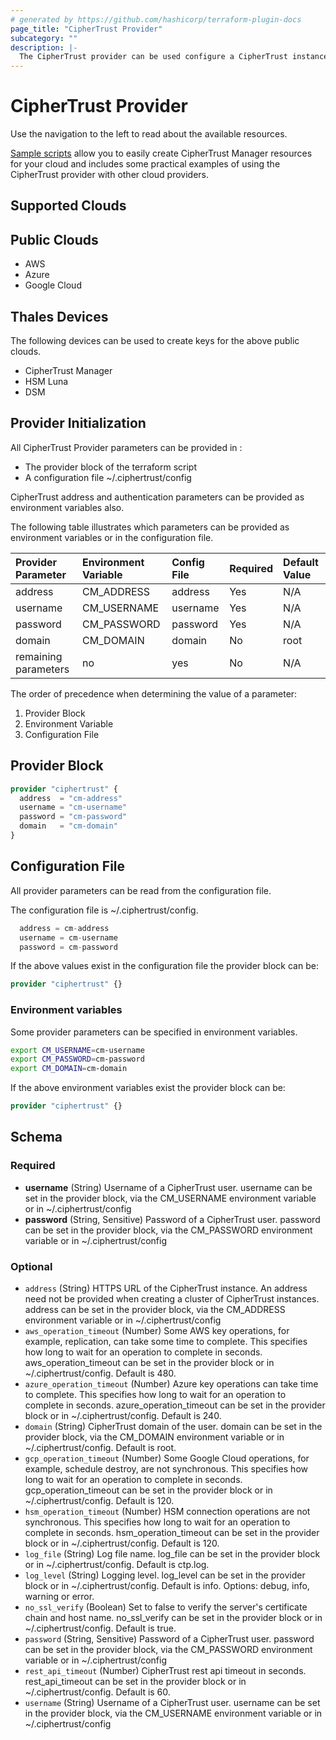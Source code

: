 ```yaml
---
# generated by https://github.com/hashicorp/terraform-plugin-docs
page_title: "CipherTrust Provider"
subcategory: ""
description: |-
  The CipherTrust provider can be used configure a CipherTrust instance or cluster and subsequently manage cloud resources.
---
```


# CipherTrust Provider

Use the navigation to the left to read about the available resources.

[Sample scripts](https://github.com/ThalesGroup/terraform-provider-ciphertrust/tree/main/sample-scripts) allow you to easily create CipherTrust Manager resources for your cloud and includes some practical examples of using the CipherTrust provider with other cloud providers. 

## Supported Clouds

## Public Clouds
- AWS
- Azure
- Google Cloud

## Thales Devices
The following devices can be used to create keys for the above public clouds.
- CipherTrust Manager
- HSM Luna
- DSM

## Provider Initialization

All CipherTrust Provider parameters can be provided in :
 - The provider block of the terraform script
 - A configuration file ~/.ciphertrust/config

CipherTrust address and authentication parameters can be provided as environment variables also.

The following table illustrates which parameters can be provided as environment variables or in the configuration file.

| Provider Parameter   | Environment Variable | Config File | Required  | Default Value |
|:---------------------|:---------------------|:------------|:----------|:--------------|
| address              | CM_ADDRESS           | address     | Yes       | N/A           |
| username             | CM_USERNAME          | username    | Yes       | N/A           |
| password             | CM_PASSWORD          | password    | Yes       | N/A           |
| domain               | CM_DOMAIN            | domain      | No        | root          |
| remaining parameters | no                   | yes         | No        | N/A           |

The order of precedence when determining the value of a parameter: 
1. Provider Block
2. Environment Variable
3. Configuration File

## Provider Block 

```terraform
provider "ciphertrust" {
  address  = "cm-address"
  username = "cm-username"
  password = "cm-password"
  domain   = "cm-domain"
}
```
## Configuration File

All provider parameters can be read from the configuration file.

The configuration file is ~/.ciphertrust/config. 

```terraform
  address = cm-address
  username = cm-username
  password = cm-password
```
If the above values exist in the configuration file the provider block can be:

```terraform
provider "ciphertrust" {}
 ```

### Environment variables

Some provider parameters can be specified in environment variables.

```bash
export CM_USERNAME=cm-username
export CM_PASSWORD=cm-password
export CM_DOMAIN=cm-domain
```

If the above environment variables exist the provider block can be:

```terraform
provider "ciphertrust" {}
 ```

<!-- schema generated by tfplugindocs -->
## Schema

### Required

- **username** (String) Username of a CipherTrust user. username can be set in the provider block, via the CM_USERNAME environment variable or in ~/.ciphertrust/config
- **password** (String, Sensitive) Password of a CipherTrust user. password can be set in the provider block, via the CM_PASSWORD environment variable or in ~/.ciphertrust/config

### Optional

- `address` (String) HTTPS URL of the CipherTrust instance. An address need not be provided when creating a cluster of CipherTrust instances. address can be set in the provider block, via the CM_ADDRESS environment variable or in ~/.ciphertrust/config
- `aws_operation_timeout` (Number) Some AWS key operations, for example, replication, can take some time to complete. This specifies how long to wait for an operation to complete in seconds. aws_operation_timeout can be set in the provider block or in ~/.ciphertrust/config. Default is 480.
- `azure_operation_timeout` (Number) Azure key operations can take time to complete. This specifies how long to wait for an operation to complete in seconds. azure_operation_timeout can be set in the provider block or in ~/.ciphertrust/config. Default is 240.
- `domain` (String) CipherTrust domain of the user. domain can be set in the provider block, via the CM_DOMAIN environment variable or in ~/.ciphertrust/config. Default is root.
- `gcp_operation_timeout` (Number) Some Google Cloud operations, for example, schedule destroy, are not synchronous. This specifies how long to wait for an operation to complete in seconds. gcp_operation_timeout can be set in the provider block or in ~/.ciphertrust/config. Default is 120.
- `hsm_operation_timeout` (Number) HSM connection operations are not synchronous. This specifies how long to wait for an operation to complete in seconds. hsm_operation_timeout can be set in the provider block or in ~/.ciphertrust/config. Default is 120.
- `log_file` (String) Log file name. log_file can be set in the provider block or in ~/.ciphertrust/config. Default is ctp.log.
- `log_level` (String) Logging level. log_level can be set in the provider block or in ~/.ciphertrust/config. Default is info. Options: debug, info, warning or error.
- `no_ssl_verify` (Boolean) Set to false to verify the server's certificate chain and host name. no_ssl_verify can be set in the provider block or in ~/.ciphertrust/config. Default is true.
- `password` (String, Sensitive) Password of a CipherTrust user. password can be set in the provider block, via the CM_PASSWORD environment variable or in ~/.ciphertrust/config
- `rest_api_timeout` (Number) CipherTrust rest api timeout in seconds. rest_api_timeout can be set in the provider block or in ~/.ciphertrust/config. Default is 60.
- `username` (String) Username of a CipherTrust user. username can be set in the provider block, via the CM_USERNAME environment variable or in ~/.ciphertrust/config

